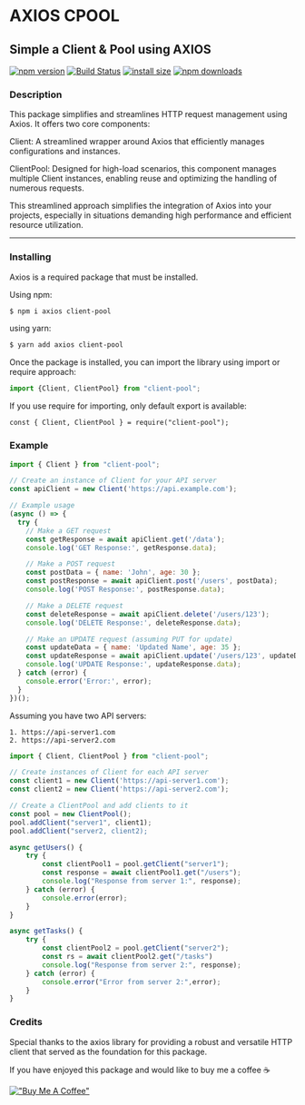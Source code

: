 # AXIOS CPOOL
## Simple a Client & Pool using AXIOS


[![npm version](https://img.shields.io/npm/v/axios.svg?style=flat-square)](https://www.npmjs.org/package/axios-cpool) [![Build Status](https://travis-ci.org/joemccann/dillinger.svg?branch=master)](https://travis-ci.org/joemccann/dillinger) [![install size](https://img.shields.io/badge/dynamic/json?url=https://packagephobia.com/v2/api.json?p=axios-cpool&query=$.install.pretty&label=install%20size&style=flat-square)](https://packagephobia.now.sh/result?p=axios-cpool) [![npm downloads](https://img.shields.io/npm/dm/axios-cpool.svg?style=flat-square)](https://npm-stat.com/charts.html?package=axios-cpool)


### Description

This package simplifies and streamlines HTTP request management using Axios. It offers two core components:

Client: A streamlined wrapper around Axios that efficiently manages configurations and instances.

ClientPool: Designed for high-load scenarios, this component manages multiple Client instances, enabling reuse and optimizing the handling of numerous requests.

This streamlined approach simplifies the integration of Axios into your projects, especially in situations demanding high performance and efficient resource utilization.

---
### Installing

Axios is a required package that must be installed.

Using npm:

```bash
$ npm i axios client-pool
```

using yarn:

```bash
$ yarn add axios client-pool
```

Once the package is installed, you can import the library using import or require approach:

```js 
import {Client, ClientPool} from "client-pool";
```

If you use require for importing, only default export is available:

```const { Client, ClientPool } = require("client-pool");```

### Example

```js
import { Client } from "client-pool";

// Create an instance of Client for your API server
const apiClient = new Client('https://api.example.com');

// Example usage
(async () => {
  try {
    // Make a GET request
    const getResponse = await apiClient.get('/data');
    console.log('GET Response:', getResponse.data);

    // Make a POST request
    const postData = { name: 'John', age: 30 };
    const postResponse = await apiClient.post('/users', postData);
    console.log('POST Response:', postResponse.data);

    // Make a DELETE request
    const deleteResponse = await apiClient.delete('/users/123');
    console.log('DELETE Response:', deleteResponse.data);

    // Make an UPDATE request (assuming PUT for update)
    const updateData = { name: 'Updated Name', age: 35 };
    const updateResponse = await apiClient.update('/users/123', updateData);
    console.log('UPDATE Response:', updateResponse.data);
  } catch (error) {
    console.error('Error:', error);
  }
})();
```

Assuming you have two API servers:

    1. https://api-server1.com
    2. https://api-server2.com
    
```js
import { Client, ClientPool } from "client-pool";

// Create instances of Client for each API server
const client1 = new Client('https://api-server1.com');
const client2 = new Client('https://api-server2.com');

// Create a ClientPool and add clients to it
const pool = new ClientPool();
pool.addClient("server1", client1);
pool.addClient("server2, client2);

async getUsers() {
    try {
        const clientPool1 = pool.getClient("server1");
        const response = await clientPool1.get("/users");
        console.log("Response from server 1:", response);
    } catch (error) {
        console.error(error);
    }
}

async getTasks() {
    try {
        const clientPool2 = pool.getClient("server2");
        const rs = await clientPool2.get("/tasks")
        console.log("Response from server 2:", response);
    } catch (error) {
        console.error("Error from server 2:",error);
    }
}
``` 

### Credits
Special thanks to the axios library for providing a robust and versatile HTTP client that served as the foundation for this package.

If you have enjoyed this package and would like to buy me a coffee ☕️

[!["Buy Me A Coffee"](https://www.buymeacoffee.com/assets/img/custom_images/orange_img.png)](https://buymeacoffee.com/nhanthanh93)